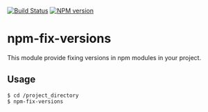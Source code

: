 [![Build Status](https://travis-ci.org/biggora/caminte.png?branch=master)](https://travis-ci.org/biggora/npm-fix-versions)
[![NPM version](https://badge.fury.io/js/caminte.png)](http://badge.fury.io/js/npm-fix-versions)
# npm-fix-versions

This module provide fixing versions in npm modules in your project.

## Usage

```
$ cd /project_directory
$ npm-fix-versions
```



